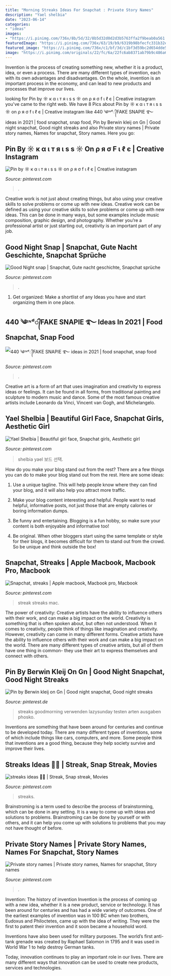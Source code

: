 ```yaml
---
title: "Morning Streaks Ideas For Snapchat : Private Story Names"
description: "Yael shelbia"
date: "2023-06-14"
categories:
- "ideas"
images:
- "https://i.pinimg.com/736x/8b/5d/32/8b5d32d0d2d3b5763ffa2f9beab0a561.jpg"
featuredImage: "https://i.pinimg.com/736x/63/19/b9/6319b98bfecfc331b32ea9bf7ba59c4b.jpg"
featured_image: "https://i.pinimg.com/736x/c1/bf/3d/c1bf3d59bc2d654dde596520e6974ab5.jpg"
image: "https://i.pinimg.com/originals/22/fc/6a/22fc6ab8371ab79b9c486a602110f357.jpg"
---
```



Invention is the process of creating something new, whether it is a product, idea, or even a process. There are many different types of invention, each with its own advantages and disadvantages. On the whole, invention is an important process in the economy, and can lead to new products and processes that improve our lives.

	

		
looking for Pin by ☼ к α ι т я ι ѕ ѕ ☼ on ρ я σ f ι ℓ є | Creative instagram you've came to the right web. We have 8 Pics about Pin by ☼ к α ι т я ι ѕ ѕ ☼ on ρ я σ f ι ℓ є | Creative instagram like 440 ༄ᶦᶰᵈ᭄FAKE SNAPIE ࿐ ideas in 2021 | food snapchat, snap food, Pin by Berwin kleij on Gn | Good night snapchat, Good night streaks and also Private story names | Private story names, Names for snapchat, Story names. Here you go:
		
    
## Pin By ☼ к α ι т я ι ѕ ѕ ☼ On ρ я σ F ι ℓ є | Creative Instagram

<img loading=lazy src="https://i.pinimg.com/originals/22/fc/6a/22fc6ab8371ab79b9c486a602110f357.jpg" onerror="this.onerror=null;this.src='https://tse1.mm.bing.net/th?id=OIP.XRu9X9hzITd4IxOG7LF9-gHaNL&amp;pid=15.1';" alt="Pin by ☼ к α ι т я ι ѕ ѕ ☼ on ρ я σ f ι ℓ є | Creative instagram">

_Source: pinterest.com_

>. 

	

Creative work is not just about creating things, but also using your creative skills to solve problems or come up with new ideas.
Creative work can be defined as using your creative skills to solve problems or come up with new ideas. This can be done in many ways, but some examples include music composition, graphic design, and photography. Whether you’re a professional artist or just starting out, creativity is an important part of any job.

    
## Good Night Snap | Snapchat, Gute Nacht Geschichte, Snapchat Sprüche

<img loading=lazy src="https://i.pinimg.com/736x/8c/29/6b/8c296b36df6f42a53bf917c8d854a16d.jpg" onerror="this.onerror=null;this.src='https://tse2.mm.bing.net/th?id=OIP.Rq1mirA_cssLsnM7pVz68wHaNL&amp;pid=15.1';" alt="Good Night snap | Snapchat, Gute nacht geschichte, Snapchat sprüche">

_Source: pinterest.com_

>. 

	

1. Get organized: Make a shortlist of any Ideas you have and start organizing them in one place.

    
## 440 ༄ᶦᶰᵈ᭄FAKE SNAPIE ࿐ Ideas In 2021 | Food Snapchat, Snap Food

<img loading=lazy src="https://i.pinimg.com/474x/a4/9d/e0/a49de0a08686b226f68b01580862c069.jpg" onerror="this.onerror=null;this.src='https://tse2.mm.bing.net/th?id=OIP.dcgNW_4qqfAuzV2goL9qjQAAAA&amp;pid=15.1';" alt="440 ༄ᶦᶰᵈ᭄FAKE SNAPIE ࿐ ideas in 2021 | food snapchat, snap food">

_Source: pinterest.com_

>. 

	

Creative art is a form of art that uses imagination and creativity to express ideas or feelings. It can be found in all forms, from traditional painting and sculpture to modern music and dance. Some of the most famous creative artists include Leonardo da Vinci, Vincent van Gogh, and Michelangelo.

    
## Yael Shelbia | Beautiful Girl Face, Snapchat Girls, Aesthetic Girl

<img loading=lazy src="https://i.pinimg.com/736x/8b/5d/32/8b5d32d0d2d3b5763ffa2f9beab0a561.jpg" onerror="this.onerror=null;this.src='https://tse4.mm.bing.net/th?id=OIP.V2-Ex1zHb284szpSsszZoAHaI6&amp;pid=15.1';" alt="Yael Shelbia | Beautiful girl face, Snapchat girls, Aesthetic girl">

_Source: pinterest.com_

>shelbia yael 보드 선택. 

	

How do you make your blog stand out from the rest?
There are a few things you can do to make your blog stand out from the rest. Here are some ideas: 
1. Use a unique tagline. This will help people know where they can find your blog, and it will also help you attract more traffic.

2. Make your blog content interesting and helpful. People want to read helpful, informative posts, not just those that are empty calories or boring information dumps.

3. Be funny and entertaining. Blogging is a fun hobby, so make sure your content is both enjoyable and informative too!

4. Be original. When other bloggers start using the same template or style for their blogs, it becomes difficult for them to stand out from the crowd. So be unique and think outside the box!


    
## Snapchat, Streaks | Apple Macbook, Macbook Pro, Macbook

<img loading=lazy src="https://i.pinimg.com/736x/63/19/b9/6319b98bfecfc331b32ea9bf7ba59c4b.jpg" onerror="this.onerror=null;this.src='https://tse4.mm.bing.net/th?id=OIP._nuVodn7ES_J3DPry0sU_wHaOk&amp;pid=15.1';" alt="Snapchat, streaks | Apple macbook, Macbook pro, Macbook">

_Source: pinterest.com_

>streak streaks mac. 

	

The power of creativity: Creative artists have the ability to influence others with their work, and can make a big impact on the world.
Creativity is something that is often spoken about, but often not understood. When it comes to creativity, people think of things like imagination and creativity. However, creativity can come in many different forms. Creative artists have the ability to influence others with their work and can make a big impact on the world. There are many different types of creative artists, but all of them have one thing in common- they use their art to express themselves and connect with others.

    
## Pin By Berwin Kleij On Gn | Good Night Snapchat, Good Night Streaks

<img loading=lazy src="https://i.pinimg.com/736x/c1/bf/3d/c1bf3d59bc2d654dde596520e6974ab5.jpg" onerror="this.onerror=null;this.src='https://tse1.mm.bing.net/th?id=OIP.aqTeQbVqs65xjKE_TSGmaAHaNL&amp;pid=15.1';" alt="Pin by Berwin kleij on Gn | Good night snapchat, Good night streaks">

_Source: pinterest.de_

>streaks goodmorning verwenden lazysunday testen arten ausgaben phosko. 

	

Inventions are something that have been around for centuries and continue to be developed today. There are many different types of inventions, some of which include things like cars, computers, and more. Some people think that inventions are a good thing, because they help society survive and improve their lives.

    
## Streaks Ideas 🌻🤩 | Streak, Snap Streak, Movies

<img loading=lazy src="https://i.pinimg.com/736x/95/58/1f/95581f5f6e6319b9fe87e04cfbaffad6.jpg" onerror="this.onerror=null;this.src='https://tse3.mm.bing.net/th?id=OIP.qVwLXwfbqzN1OTmBmuWp2gHaOt&amp;pid=15.1';" alt="streaks ideas 🌻🤩 | Streak, Snap streak, Movies">

_Source: pinterest.com_

>streaks. 

	

Brainstroming is a term used to describe the process of brainstorming, which can be done in any setting. It is a way to come up with ideas and solutions to problems. Brainstroming can be done by yourself or with others, and it can help you come up with solutions to problems that you may not have thought of before.

    
## Private Story Names | Private Story Names, Names For Snapchat, Story Names

<img loading=lazy src="https://i.pinimg.com/736x/7c/8f/0e/7c8f0e55253bd41822417fedeca1e5d1.jpg" onerror="this.onerror=null;this.src='https://tse2.mm.bing.net/th?id=OIP.UnuDX9R2f_bEsZXd6jRyswHaNL&amp;pid=15.1';" alt="Private story names | Private story names, Names for snapchat, Story names">

_Source: pinterest.com_

>. 

	

Invention: The history of invention
Invention is the process of coming up with a new idea, whether it is a new product, service or technology. It has been around for centuries and has had a wide variety of outcomes. 
One of the earliest examples of invention was in 100 BC when two brothers, Eudoxus and Philoctetes, came up with the idea of writing. They were the first to patent their invention and it soon became a household word. 

Inventions have also been used for military purposes. The world’s first anti-tank grenade was created by Raphael Salomon in 1795 and it was used in World War 1 to help destroy German tanks. 

Today, innovation continues to play an important role in our lives. There are many different ways that innovation can be used to create new products, services and technologies.

